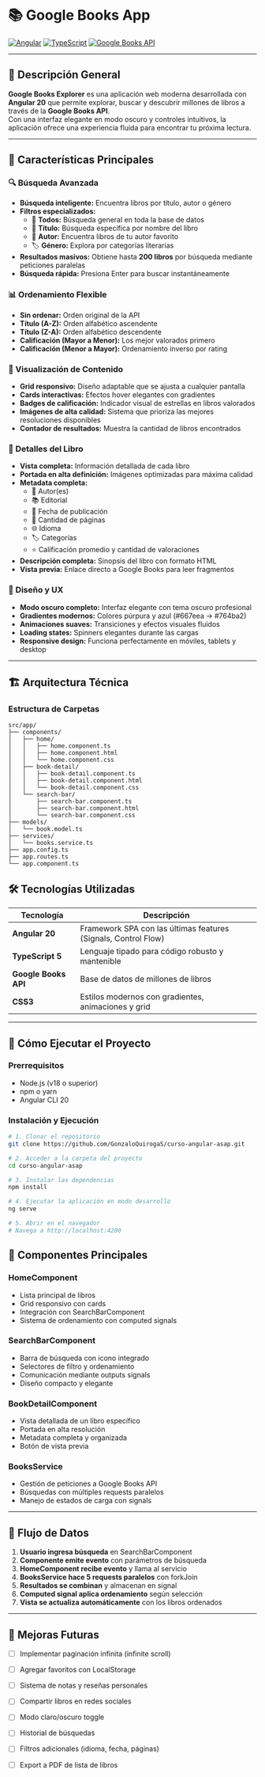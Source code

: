 # 📚 Google Books App

[![Angular](https://img.shields.io/badge/Angular-20-red?logo=angular&logoColor=white)](https://angular.io/)
[![TypeScript](https://img.shields.io/badge/TypeScript-5-blue?logo=typescript&logoColor=white)](https://www.typescriptlang.org/)
[![Google Books API](https://img.shields.io/badge/API-Google%20Books-4285F4?logo=google&logoColor=white)](https://developers.google.com/books)

---

## 📖 Descripción General

**Google Books Explorer** es una aplicación web moderna desarrollada con **Angular 20** que permite explorar, buscar y descubrir millones de libros a través de la **Google Books API**.  
Con una interfaz elegante en modo oscuro y controles intuitivos, la aplicación ofrece una experiencia fluida para encontrar tu próxima lectura.

---

## 🎯 Características Principales

### 🔍 Búsqueda Avanzada
- **Búsqueda inteligente:** Encuentra libros por título, autor o género
- **Filtros especializados:** 
  - 📖 **Todos:** Búsqueda general en toda la base de datos
  - 📝 **Título:** Búsqueda específica por nombre del libro
  - 👤 **Autor:** Encuentra libros de tu autor favorito
  - 🏷️ **Género:** Explora por categorías literarias
- **Resultados masivos:** Obtiene hasta **200 libros** por búsqueda mediante peticiones paralelas
- **Búsqueda rápida:** Presiona Enter para buscar instantáneamente

### 📊 Ordenamiento Flexible
- **Sin ordenar:** Orden original de la API
- **Título (A-Z):** Orden alfabético ascendente
- **Título (Z-A):** Orden alfabético descendente
- **Calificación (Mayor a Menor):** Los mejor valorados primero
- **Calificación (Menor a Mayor):** Ordenamiento inverso por rating

### 📱 Visualización de Contenido
- **Grid responsivo:** Diseño adaptable que se ajusta a cualquier pantalla
- **Cards interactivas:** Efectos hover elegantes con gradientes
- **Badges de calificación:** Indicador visual de estrellas en libros valorados
- **Imágenes de alta calidad:** Sistema que prioriza las mejores resoluciones disponibles
- **Contador de resultados:** Muestra la cantidad de libros encontrados

### 📖 Detalles del Libro
- **Vista completa:** Información detallada de cada libro
- **Portada en alta definición:** Imágenes optimizadas para máxima calidad
- **Metadata completa:**
  - 👤 Autor(es)
  - 📚 Editorial
  - 📅 Fecha de publicación
  - 📄 Cantidad de páginas
  - 🌐 Idioma
  - 🏷️ Categorías
  - ⭐ Calificación promedio y cantidad de valoraciones
- **Descripción completa:** Sinopsis del libro con formato HTML
- **Vista previa:** Enlace directo a Google Books para leer fragmentos

### 🎨 Diseño y UX
- **Modo oscuro completo:** Interfaz elegante con tema oscuro profesional
- **Gradientes modernos:** Colores púrpura y azul (#667eea → #764ba2)
- **Animaciones suaves:** Transiciones y efectos visuales fluidos
- **Loading states:** Spinners elegantes durante las cargas
- **Responsive design:** Funciona perfectamente en móviles, tablets y desktop

---

## 🏗️ Arquitectura Técnica

### Estructura de Carpetas
```
src/app/
├── components/
│   ├── home/
│   │   ├── home.component.ts
│   │   ├── home.component.html
│   │   └── home.component.css
│   ├── book-detail/
│   │   ├── book-detail.component.ts
│   │   ├── book-detail.component.html
│   │   └── book-detail.component.css
│   └── search-bar/
│       ├── search-bar.component.ts
│       ├── search-bar.component.html
│       └── search-bar.component.css
├── models/
│   └── book.model.ts
├── services/
│   └── books.service.ts
├── app.config.ts
├── app.routes.ts
└── app.component.ts
```

## 🛠️ Tecnologías Utilizadas

| Tecnología | Descripción |
|-------------|-------------|
| **Angular 20** | Framework SPA con las últimas features (Signals, Control Flow) |
| **TypeScript 5** | Lenguaje tipado para código robusto y mantenible |
| **Google Books API** | Base de datos de millones de libros |
| **CSS3** | Estilos modernos con gradientes, animaciones y grid |

---

## 🚀 Cómo Ejecutar el Proyecto

### Prerrequisitos
- Node.js (v18 o superior)
- npm o yarn
- Angular CLI 20

### Instalación y Ejecución

```bash
# 1. Clonar el repositorio
git clone https://github.com/GonzaloQuirogaS/curso-angular-asap.git

# 2. Acceder a la carpeta del proyecto
cd curso-angular-asap

# 3. Instalar las dependencias
npm install

# 4. Ejecutar la aplicación en modo desarrollo
ng serve

# 5. Abrir en el navegador
# Navega a http://localhost:4200
```

## 📂 Componentes Principales

### HomeComponent
- Lista principal de libros
- Grid responsivo con cards
- Integración con SearchBarComponent
- Sistema de ordenamiento con computed signals

### SearchBarComponent
- Barra de búsqueda con icono integrado
- Selectores de filtro y ordenamiento
- Comunicación mediante outputs signals
- Diseño compacto y elegante

### BookDetailComponent
- Vista detallada de un libro específico
- Portada en alta resolución
- Metadata completa y organizada
- Botón de vista previa

### BooksService
- Gestión de peticiones a Google Books API
- Búsquedas con múltiples requests paralelos
- Manejo de estados de carga con signals

---

## 🔄 Flujo de Datos

1. **Usuario ingresa búsqueda** en SearchBarComponent
2. **Componente emite evento** con parámetros de búsqueda
3. **HomeComponent recibe evento** y llama al servicio
4. **BooksService hace 5 requests paralelos** con forkJoin
5. **Resultados se combinan** y almacenan en signal
6. **Computed signal aplica ordenamiento** según selección
7. **Vista se actualiza automáticamente** con los libros ordenados

---


## 📝 Mejoras Futuras

- [ ] Implementar paginación infinita (infinite scroll)
- [ ] Agregar favoritos con LocalStorage
- [ ] Sistema de notas y reseñas personales
- [ ] Compartir libros en redes sociales
- [ ] Modo claro/oscuro toggle
- [ ] Historial de búsquedas
- [ ] Filtros adicionales (idioma, fecha, páginas)
- [ ] Export a PDF de lista de libros

